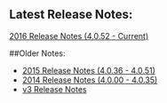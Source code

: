 ## Latest Release Notes:

[2016 Release Notes (4.0.52 - Current)](https://github.com/ServiceStack/ServiceStack/blob/master/docs/2016/release-notes.md)

##Older Notes:
- [2015 Release Notes (4.0.36 - 4.0.51)](https://github.com/ServiceStack/ServiceStack/blob/master/docs/2015/release-notes.md)
- [2014 Release Notes (4.0.00 - 4.0.35)](https://github.com/ServiceStack/ServiceStack/blob/master/docs/2014/release-notes.md)
- [v3 Release Notes](https://github.com/ServiceStack/ServiceStack/wiki/Release-Notes-v3)

